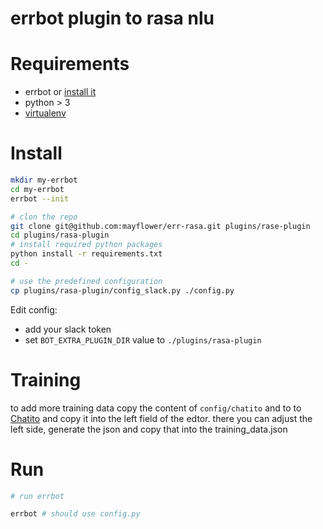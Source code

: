 # errbot plugin to rasa nlu

# Requirements

- errbot or [install it](http://errbot.io/en/latest/user_guide/setup.html#installation)
- python > 3
- [virtualenv](https://virtualenv.pypa.io)


# Install

```bash
mkdir my-errbot
cd my-errbot
errbot --init

# clon the repo
git clone git@github.com:mayflower/err-rasa.git plugins/rase-plugin
cd plugins/rasa-plugin
# install required python packages
python install -r requirements.txt
cd -

# use the predefined configuration
cp plugins/rasa-plugin/config_slack.py ./config.py
```

Edit config:

- add your slack token
- set `BOT_EXTRA_PLUGIN_DIR` value to `./plugins/rasa-plugin`

# Training
to add more training data copy the content of `config/chatito` and to to [Chatito](https://rodrigopivi.github.io/Chatito/) and copy it into the left field of the edtor.
there you can adjust the left side, generate the json and copy that into the training_data.json


# Run

```bash
# run errbot

errbot # should use config.py

``` 
